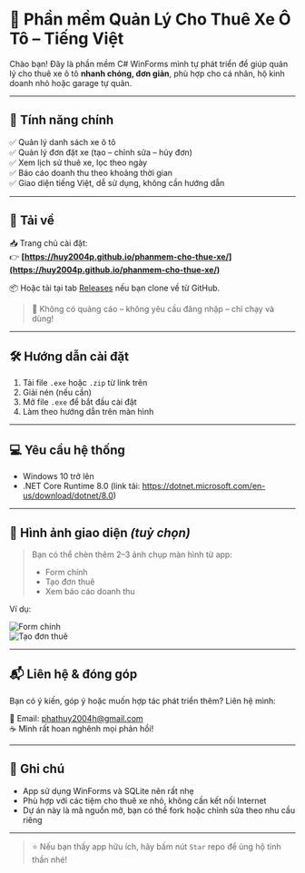 # 🚗 Phần mềm Quản Lý Cho Thuê Xe Ô Tô – Tiếng Việt

Chào bạn! Đây là phần mềm C# WinForms mình tự phát triển để giúp quản lý cho thuê xe ô tô **nhanh chóng, đơn giản**, phù hợp cho cá nhân, hộ kinh doanh nhỏ hoặc garage tự quản.

---

## 🌟 Tính năng chính

✅ Quản lý danh sách xe ô tô  
✅ Quản lý đơn đặt xe (tạo – chỉnh sửa – hủy đơn)  
✅ Xem lịch sử thuê xe, lọc theo ngày  
✅ Báo cáo doanh thu theo khoảng thời gian  
✅ Giao diện tiếng Việt, dễ sử dụng, không cần hướng dẫn

---

## 💾 Tải về

📥 Trang chủ cài đặt:  
👉 **[https://huy2004p.github.io/phanmem-cho-thue-xe/](https://huy2004p.github.io/phanmem-cho-thue-xe/)**

📦 Hoặc tải tại tab [Releases](https://github.com/tenban/tenrepo/releases) nếu bạn clone về từ GitHub.

> 🔐 Không có quảng cáo – không yêu cầu đăng nhập – chỉ chạy và dùng!

---

## 🛠️ Hướng dẫn cài đặt

1. Tải file `.exe` hoặc `.zip` từ link trên
2. Giải nén (nếu cần)
3. Mở file `.exe` để bắt đầu cài đặt
4. Làm theo hướng dẫn trên màn hình

---

## 💻 Yêu cầu hệ thống

- Windows 10 trở lên  
- .NET Core Runtime 8.0 (link tải: https://dotnet.microsoft.com/en-us/download/dotnet/8.0)

---

## 📸 Hình ảnh giao diện *(tuỳ chọn)*

> Bạn có thể chèn thêm 2–3 ảnh chụp màn hình từ app:
> - Form chính
> - Tạo đơn thuê
> - Xem báo cáo doanh thu

Ví dụ:

![Form chính](screenshots/form_chinh.png)  
![Tạo đơn thuê](screenshots/tao_don_thue.png)

---

## 📬 Liên hệ & đóng góp

Bạn có ý kiến, góp ý hoặc muốn hợp tác phát triển thêm? Liên hệ mình:

📧 Email: phathuy2004h@gmail.com  
☕ Mình rất hoan nghênh mọi phản hồi!

---

## 📌 Ghi chú

- App sử dụng WinForms và SQLite nên rất nhẹ  
- Phù hợp với các tiệm cho thuê xe nhỏ, không cần kết nối Internet  
- Dự án này là mã nguồn mở, bạn có thể fork hoặc chỉnh sửa theo nhu cầu riêng

---

> ⭐ Nếu bạn thấy app hữu ích, hãy bấm nút `Star` repo để ủng hộ tinh thần nhé!
